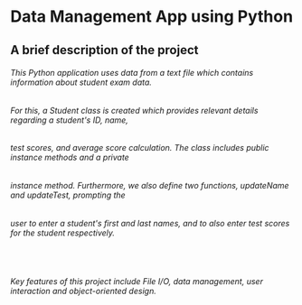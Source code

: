 # Data Management App using Python
## A brief description of the project

###### This Python application uses data from a text file which contains information about student exam data.
###### For this, a Student class is created which provides relevant details regarding a student's ID, name,
###### test scores, and average score calculation. The class includes public instance methods and a private
###### instance method. Furthermore, we also define two functions, updateName and updateTest, prompting the
###### user to enter a student's first and last names, and to also enter test scores for the student respectively.
&nbsp;  
###### Key features of this project include File I/O, data management, user interaction and object-oriented design.







